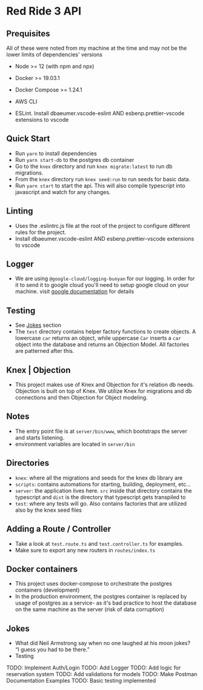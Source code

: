 # Red Ride 3 API

## Prequisites
All of these were noted from my machine at the time and may not be the lower limits of dependencies' versions
- Node >= 12 (with npm and npx)
- Docker >= 19.03.1
- Docker Compose >= 1.24.1
- AWS CLI

- ESLint. Install dbaeumer.vscode-eslint AND esbenp.prettier-vscode extensions to vscode

## Quick Start
- Run `yarn` to install dependencies
- Run `yarn start-db` to the postgres db container
- Go to the `knex` directory and run `knex migrate:latest` to run db migrations.
- From the `knex` directory run `knex seed:run` to run seeds for basic data.
- Run `yarn start` to start the api. This will also compile typescript into javascript and watch for any changes. 

## Linting 
- Uses the .eslintrc.js file at the root of the project to configure different rules for the project. 
- Install dbaeumer.vscode-eslint AND esbenp.prettier-vscode extensions to vscode

## Logger
- We are using `@google-cloud/logging-bunyan` for our logging. In order for it to send it to google cloud you'll need to setup google cloud on your machine. visit [google documentation](https://cloud.google.com/logging/docs/setup/nodejs) for details
  
## Testing
- See [Jokes](#jokes) section
- The `test` directory contains helper factory functions to create objects. A lowercase `car` returns an object, while uppercase `Car` inserts a `car` object into the database and returns an Objection Model. All factories are patterned after this.

## Knex | Objection
- This project makes use of Knex and Objection for it's relation db needs. Objection is built on top of Knex. We utilize Knex for migrations and db connections and then Objection for Object modeling.

## Notes
- The entry point file is at `server/bin/www`, which bootstraps the server and starts listening. 
- environment variables are located in `server/bin`

## Directories
- `knex`: where all the migrations and seeds for the knex db library are
- `scripts`: contains automations for starting, building, deployment, etc...
- `server`: the application lives here. `src` inside that directory contains the typescript and `dist` is the directory that typescript gets transpiled to
- `test`: where any tests will go. Also contains factories that are utilized also by the knex seed files

## Adding a Route / Controller
- Take a look at `test.route.ts` and `test.controller.ts` for examples.
- Make sure to export any new routers in `routes/index.ts`

## Docker containers
- This project uses docker-compose to orchestrate the postgres containers (development)
- In the production environment, the postgres container is replaced by usage of postgres as a service- as it's bad practice to host the database on the same machine as the server (risk of data corruption)

## Jokes
- What did Neil Armstrong say when no one laughed at his moon jokes?  
“I guess you had to be there.”  
- Testing


TODO: Implement Auth/Login
TODO: Add Logger
TODO: Add logic for reservation system
TODO: Add validations for models
TODO: Make Postman Documentation Examples
TODO: Basic testing implemented